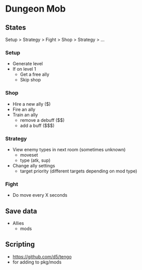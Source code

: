 # Dungeon Mob

## States

Setup > Strategy > Fight > Shop > Strategy > ...

### Setup

- Generate level
- If on level 1
    - Get a free ally
    - Skip shop

### Shop

- Hire a new ally ($)
- Fire an ally
- Train an ally
    - remove a debuff ($$)
    - add a buff ($$$)

### Strategy

- View enemy types in next room (sometimes unknown)
    - moveset
    - type (atk, sup)
- Change ally settings
    - target priority (different targets depending on mod type)

### Fight

- Do move every X seconds

## Save data

- Allies
    - mods

## Scripting

- https://github.com/d5/tengo
- for adding to pkg/mods